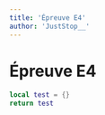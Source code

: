```yaml
---
title: 'Épreuve E4'
author: 'JustStop__'
---
```


# Épreuve E4

```lua
local test = {}
return test
```
